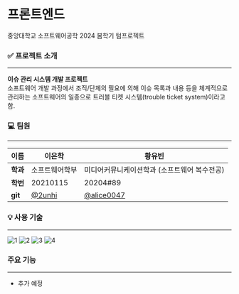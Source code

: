 # 프론트엔드
중앙대학교 소프트웨어공학 2024 봄학기 텀프로젝트
### ✅ 프로젝트 소개
---
**이슈 관리 시스템 개발 프로젝트**  
소프트웨어 개발 과정에서 조직/단체의 필요에 의해 이슈 목록과 내용 등을 체계적으로 관리하는 소프트웨어의 일종으로 트러블 티켓 시스템(trouble ticket system)이라고 함.
### 💻 팀원
---
| 이름       | 이은학 | 황유빈 |
|------------|--------|--------|
| **학과**   | 소프트웨어학부 | 미디어커뮤니케이션학과 (소프트웨어 복수전공) |
| **학번**   | 20210115 | 20204#89 |
| **git** | [@2unhi](https://github.com/2unhi) | [@alice0047](https://github.com/alice0047) |


### 💡 사용 기술
---
![1](https://img.shields.io/badge/HTML5-E34F26?style=for-the-badge&logo=html5&logoColor=white) ![2](https://img.shields.io/badge/CSS-239120?&style=for-the-badge&logo=css3&logoColor=white) ![3](https://img.shields.io/badge/JavaScript-F7DF1E?style=for-the-badge&logo=JavaScript&logoColor=white) ![4](https://img.shields.io/badge/React-20232A?style=for-the-badge&logo=react&logoColor=61DAFB)
### 주요 기능
---
- 추가 예정